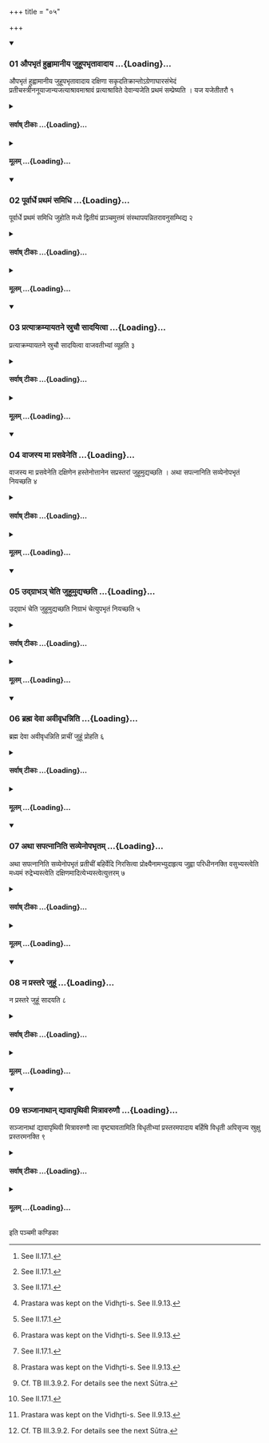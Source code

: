 +++
title = "०५"

+++

<div class="js_include" includetitle="true" newlevelforh1="3" unfilled url="/vedAH_yajuH/taittirIyam/sUtram/ApastambaH/shrautam/vishvAsa-prastutiH/03/05/01_aupabhRtaM_huhvAmAnIya_juhUpabhRtAvAdAya.md">
<details open><summary><h3>01 औपभृतं हुह्वामानीय जुहूपभृतावादाय ...{Loading}...</h3></summary>

औपभृतं हुह्वामानीय जुहूपभृतावादाय दक्षिणा सकृदतिक्रान्तोऽग्रेणाघारसंभेदं प्रतीचस्त्रीननूयाजान्यजत्याश्रावमाश्रावं प्रत्याश्राविते देवान्यजेति प्रथमं सम्प्रेष्यति । यज यजेतीतरौ १
</details>
</div>
<div class="js_include collapsed" newlevelforh1="4" title="सर्वाष् टीकाः" unfilled url="/vedAH_yajuH/taittirIyam/sUtram/ApastambaH/shrautam/sarvASh_TIkAH/03/05/01_aupabhRtaM_huhvAmAnIya_juhUpabhRtAvAdAya.md">
<details><summary><h4>सर्वाष् टीकाः ...{Loading}...</h4></summary>
<details><summary>थिते</summary>

1. Having poured the ghee form the Upabhr̥t(-ladle) into the Juhū(-ladle), having taken the Juhū and Upabhr̥t (in his hand) having stepped once towards the south, (the Adhvaryu) each time after having called (the Āgnīdhra to say) astu śrauṣaṭ after the utterance astu śrauṣaṭ has been uttered offers three Anūyājas (after-offerings) to the east of the meeting point of the Āghāra-libations, beginning in the east and ending in west-at that time for the first (Anūyāja) he orders (the Hotr̥) devān yaja (“do you recite the offering-verse for the gods"); in the case of the other two Anūyājas, he orders simply with the word yaja, yaja (“recite the offering-verse”; “recite the offering-verse").[^1]  

[^1]: See II.17.1.
</details>
</details>
</div>
<div class="js_include collapsed" newlevelforh1="4" title="मूलम्" unfilled url="/vedAH_yajuH/taittirIyam/sUtram/ApastambaH/shrautam/mUlam/03/05/01_aupabhRtaM_huhvAmAnIya_juhUpabhRtAvAdAya.md">
<details><summary><h4>मूलम् ...{Loading}...</h4></summary>

औपभृतं हुह्वामानीय जुहूपभृतावादाय दक्षिणा सकृदतिक्रान्तोऽग्रेणाघारसंभेदं प्रतीचस्त्रीननूयाजान्यजत्याश्रावमाश्रावं प्रत्याश्राविते देवान्यजेति प्रथमं सम्प्रेष्यति । यज यजेतीतरौ १
</details>
</div>
<div class="js_include" includetitle="true" newlevelforh1="3" unfilled url="/vedAH_yajuH/taittirIyam/sUtram/ApastambaH/shrautam/vishvAsa-prastutiH/03/05/02_pUrvArdhe_prathamaM_samidhi.md">
<details open><summary><h3>02 पूर्वार्धे प्रथमं समिधि ...{Loading}...</h3></summary>

पूर्वार्धे प्रथमं समिधि जुहोति मध्ये द्वितीयं प्राञ्चमुत्तमं संस्थापयन्नितरावनुसम्भिद्य २
</details>
</div>
<div class="js_include collapsed" newlevelforh1="4" title="सर्वाष् टीकाः" unfilled url="/vedAH_yajuH/taittirIyam/sUtram/ApastambaH/shrautam/sarvASh_TIkAH/03/05/02_pUrvArdhe_prathamaM_samidhi.md">
<details><summary><h4>सर्वाष् टीकाः ...{Loading}...</h4></summary>
<details><summary>थिते</summary>

2. In the eastern part of the meeting point of the Āghāras he offers the first (Anūyāja) on the fuel-stick; (he offers) the second in the middle; (he offers) the last (third) Anūyāja be ginning in the western part (of the meeting point of the Āghāras) ending in the east, (and) bringing (the last one) in the contact of the other two (earlier offered Anūyājas)[^1].  

[^1]: Thus he offers the third Anūyāja on the entire fuel-stick offered in III.4.5 from the east to the west.
</details>
</details>
</div>
<div class="js_include collapsed" newlevelforh1="4" title="मूलम्" unfilled url="/vedAH_yajuH/taittirIyam/sUtram/ApastambaH/shrautam/mUlam/03/05/02_pUrvArdhe_prathamaM_samidhi.md">
<details><summary><h4>मूलम् ...{Loading}...</h4></summary>

पूर्वार्धे प्रथमं समिधि जुहोति मध्ये द्वितीयं प्राञ्चमुत्तमं संस्थापयन्नितरावनुसम्भिद्य २
</details>
</div>
<div class="js_include" includetitle="true" newlevelforh1="3" unfilled url="/vedAH_yajuH/taittirIyam/sUtram/ApastambaH/shrautam/vishvAsa-prastutiH/03/05/03_pratyAkramyAyatane_sruchau_sAdayitvA.md">
<details open><summary><h3>03 प्रत्याक्रम्यायतने स्रुचौ सादयित्वा ...{Loading}...</h3></summary>

प्रत्याक्रम्यायतने स्रुचौ सादयित्वा वाजवतीभ्यां व्यूहति ३
</details>
</div>
<div class="js_include collapsed" newlevelforh1="4" title="सर्वाष् टीकाः" unfilled url="/vedAH_yajuH/taittirIyam/sUtram/ApastambaH/shrautam/sarvASh_TIkAH/03/05/03_pratyAkramyAyatane_sruchau_sAdayitvA.md">
<details><summary><h4>सर्वाष् टीकाः ...{Loading}...</h4></summary>
<details><summary>थिते</summary>

3. Having stepped back, having placed the two ladles on their place, he separates them with the two verses containing the word vāja.
</details>
</details>
</div>
<div class="js_include collapsed" newlevelforh1="4" title="मूलम्" unfilled url="/vedAH_yajuH/taittirIyam/sUtram/ApastambaH/shrautam/mUlam/03/05/03_pratyAkramyAyatane_sruchau_sAdayitvA.md">
<details><summary><h4>मूलम् ...{Loading}...</h4></summary>

प्रत्याक्रम्यायतने स्रुचौ सादयित्वा वाजवतीभ्यां व्यूहति ३
</details>
</div>
<div class="js_include" includetitle="true" newlevelforh1="3" unfilled url="/vedAH_yajuH/taittirIyam/sUtram/ApastambaH/shrautam/vishvAsa-prastutiH/03/05/04_vAjasya_mA_prasaveneti.md">
<details open><summary><h3>04 वाजस्य मा प्रसवेनेति ...{Loading}...</h3></summary>

वाजस्य मा प्रसवेनेति दक्षिणेन हस्तेनोत्तानेन सप्रस्तरां जुहूमुद्यच्छति । अथा सपत्नानिति सव्येनोपभृतं नियच्छति ४
</details>
</div>
<div class="js_include collapsed" newlevelforh1="4" title="सर्वाष् टीकाः" unfilled url="/vedAH_yajuH/taittirIyam/sUtram/ApastambaH/shrautam/sarvASh_TIkAH/03/05/04_vAjasya_mA_prasaveneti.md">
<details><summary><h4>सर्वाष् टीकाः ...{Loading}...</h4></summary>
<details><summary>थिते</summary>

4. With vājasya mā prasavena...[^1] he lifts up the Juhū (-ladle) along with the Prastara by means of his right hand with its palm upwards; with athā sapatnān...[^2] he puts down the Upabhr̥t.  

[^1-2]: TS I.1.13.a.
</details>
</details>
</div>
<div class="js_include collapsed" newlevelforh1="4" title="मूलम्" unfilled url="/vedAH_yajuH/taittirIyam/sUtram/ApastambaH/shrautam/mUlam/03/05/04_vAjasya_mA_prasaveneti.md">
<details><summary><h4>मूलम् ...{Loading}...</h4></summary>

वाजस्य मा प्रसवेनेति दक्षिणेन हस्तेनोत्तानेन सप्रस्तरां जुहूमुद्यच्छति । अथा सपत्नानिति सव्येनोपभृतं नियच्छति ४
</details>
</div>
<div class="js_include" includetitle="true" newlevelforh1="3" unfilled url="/vedAH_yajuH/taittirIyam/sUtram/ApastambaH/shrautam/vishvAsa-prastutiH/03/05/05_udgrAbha~n_cheti_juhUmudyachChati.md">
<details open><summary><h3>05 उद्ग्राभञ् चेति जुहूमुद्यच्छति ...{Loading}...</h3></summary>

उद्ग्राभं चेति जुहूमुद्यच्छति निग्राभं चेत्युपभृतं नियच्छति ५
</details>
</div>
<div class="js_include collapsed" newlevelforh1="4" title="सर्वाष् टीकाः" unfilled url="/vedAH_yajuH/taittirIyam/sUtram/ApastambaH/shrautam/sarvASh_TIkAH/03/05/05_udgrAbha~n_cheti_juhUmudyachChati.md">
<details><summary><h4>सर्वाष् टीकाः ...{Loading}...</h4></summary>
<details><summary>थिते</summary>

5. With udgrābhaṁ ca...[^1] he lifts up the Juhū; with nigrābham ca...[^2] he puts down the Upabhr̥t.  

[^1-2]: TS 1.13.6.
</details>
</details>
</div>
<div class="js_include collapsed" newlevelforh1="4" title="मूलम्" unfilled url="/vedAH_yajuH/taittirIyam/sUtram/ApastambaH/shrautam/mUlam/03/05/05_udgrAbha~n_cheti_juhUmudyachChati.md">
<details><summary><h4>मूलम् ...{Loading}...</h4></summary>

उद्ग्राभं चेति जुहूमुद्यच्छति निग्राभं चेत्युपभृतं नियच्छति ५
</details>
</div>
<div class="js_include" includetitle="true" newlevelforh1="3" unfilled url="/vedAH_yajuH/taittirIyam/sUtram/ApastambaH/shrautam/vishvAsa-prastutiH/03/05/06_brahma_devA_avIvRdhanniti.md">
<details open><summary><h3>06 ब्रह्म देवा अवीवृधन्निति ...{Loading}...</h3></summary>

ब्रह्म देवा अवीवृधन्निति प्राचीं जुहूं प्रोहति ६
</details>
</div>
<div class="js_include collapsed" newlevelforh1="4" title="सर्वाष् टीकाः" unfilled url="/vedAH_yajuH/taittirIyam/sUtram/ApastambaH/shrautam/sarvASh_TIkAH/03/05/06_brahma_devA_avIvRdhanniti.md">
<details><summary><h4>सर्वाष् टीकाः ...{Loading}...</h4></summary>
<details><summary>थिते</summary>

6. With brahma devā avīvr̥dhan... he moves the Juhū to the east.
</details>
</details>
</div>
<div class="js_include collapsed" newlevelforh1="4" title="मूलम्" unfilled url="/vedAH_yajuH/taittirIyam/sUtram/ApastambaH/shrautam/mUlam/03/05/06_brahma_devA_avIvRdhanniti.md">
<details><summary><h4>मूलम् ...{Loading}...</h4></summary>

ब्रह्म देवा अवीवृधन्निति प्राचीं जुहूं प्रोहति ६
</details>
</div>
<div class="js_include" includetitle="true" newlevelforh1="3" unfilled url="/vedAH_yajuH/taittirIyam/sUtram/ApastambaH/shrautam/vishvAsa-prastutiH/03/05/07_athA_sapatnAniti_savyenopabhRtam.md">
<details open><summary><h3>07 अथा सपत्नानिति सव्येनोपभृतम् ...{Loading}...</h3></summary>

अथा सपत्नानिति सव्येनोपभृतं प्रतीचीं बहिर्वेदि निरसित्वा प्रोक्ष्यैनामभ्युदाहृत्य जुह्वा परिधीननक्ति वसुभ्यस्त्वेति मध्यमं रुद्रेभ्यस्त्वेति दक्षिणमादित्येभ्यस्त्वेत्युत्तरम् ७
</details>
</div>
<div class="js_include collapsed" newlevelforh1="4" title="सर्वाष् टीकाः" unfilled url="/vedAH_yajuH/taittirIyam/sUtram/ApastambaH/shrautam/sarvASh_TIkAH/03/05/07_athA_sapatnAniti_savyenopabhRtam.md">
<details><summary><h4>सर्वाष् टीकाः ...{Loading}...</h4></summary>
<details><summary>थिते</summary>

7. With athā sapatnān...[^1] by means of his left (hand) having thrown the Upabhr̥t to the west, outside the altar, having sprinkled water on it, having placed it on its place, he anoints the enclosing sticks by means of the Juhū with vasubhyastvā[^2] the middle enclosing stick, with rudrebhyastvā[^3] the southern, with ādityebhyestvā[^4] the northern.  

[^1]: TS I.13.b.c-d.  

[^2-4]: TSI.1.13.c.
</details>
</details>
</div>
<div class="js_include collapsed" newlevelforh1="4" title="मूलम्" unfilled url="/vedAH_yajuH/taittirIyam/sUtram/ApastambaH/shrautam/mUlam/03/05/07_athA_sapatnAniti_savyenopabhRtam.md">
<details><summary><h4>मूलम् ...{Loading}...</h4></summary>

अथा सपत्नानिति सव्येनोपभृतं प्रतीचीं बहिर्वेदि निरसित्वा प्रोक्ष्यैनामभ्युदाहृत्य जुह्वा परिधीननक्ति वसुभ्यस्त्वेति मध्यमं रुद्रेभ्यस्त्वेति दक्षिणमादित्येभ्यस्त्वेत्युत्तरम् ७
</details>
</div>
<div class="js_include" includetitle="true" newlevelforh1="3" unfilled url="/vedAH_yajuH/taittirIyam/sUtram/ApastambaH/shrautam/vishvAsa-prastutiH/03/05/08_na_prastare_juhUM.md">
<details open><summary><h3>08 न प्रस्तरे जुहूं ...{Loading}...</h3></summary>

न प्रस्तरे जुहूं सादयति ८
</details>
</div>
<div class="js_include collapsed" newlevelforh1="4" title="सर्वाष् टीकाः" unfilled url="/vedAH_yajuH/taittirIyam/sUtram/ApastambaH/shrautam/sarvASh_TIkAH/03/05/08_na_prastare_juhUM.md">
<details><summary><h4>सर्वाष् टीकाः ...{Loading}...</h4></summary>
<details><summary>थिते</summary>

8. He does not place the Juhū on the Prastara (but rather places it on the altar).
</details>
</details>
</div>
<div class="js_include collapsed" newlevelforh1="4" title="मूलम्" unfilled url="/vedAH_yajuH/taittirIyam/sUtram/ApastambaH/shrautam/mUlam/03/05/08_na_prastare_juhUM.md">
<details><summary><h4>मूलम् ...{Loading}...</h4></summary>

न प्रस्तरे जुहूं सादयति ८
</details>
</div>
<div class="js_include" includetitle="true" newlevelforh1="3" unfilled url="/vedAH_yajuH/taittirIyam/sUtram/ApastambaH/shrautam/vishvAsa-prastutiH/03/05/09_sanjAnAthAn_dyAvApRthivI_mitrAvaruNau.md">
<details open><summary><h3>09 सञ्जानाथान् द्यावापृथिवी मित्रावरुणौ ...{Loading}...</h3></summary>

सञ्जानाथां द्यावापृथिवी मित्रावरुणौ त्वा वृष्ट्यावतामिति विधृतीभ्यां प्रस्तरमपादाय बर्हिषि विधृती अपिसृज्य स्रुक्षु प्रस्तरमनक्ति ९
</details>
</div>
<div class="js_include collapsed" newlevelforh1="4" title="सर्वाष् टीकाः" unfilled url="/vedAH_yajuH/taittirIyam/sUtram/ApastambaH/shrautam/sarvASh_TIkAH/03/05/09_sanjAnAthAn_dyAvApRthivI_mitrAvaruNau.md">
<details><summary><h4>सर्वाष् टीकाः ...{Loading}...</h4></summary>
<details><summary>थिते</summary>

9. With saṁjānāthām...[^1] having taken the Prastara along with the Vidhr̥tis, having thrown the Vidhr̥tis[^2] in the Barhis grass, he anoints the Prastara in the ladles.[^3]   

[^1]: VS II.16.  

[^2]: Prastara was kept on the Vidhr̥ti-s. See II.9.13.  

[^3]: Cf. TB III.3.9.2. For details see the next Sūtra.
</details>
</details>
</div>
<div class="js_include collapsed" newlevelforh1="4" title="मूलम्" unfilled url="/vedAH_yajuH/taittirIyam/sUtram/ApastambaH/shrautam/mUlam/03/05/09_sanjAnAthAn_dyAvApRthivI_mitrAvaruNau.md">
<details><summary><h4>मूलम् ...{Loading}...</h4></summary>

सञ्जानाथां द्यावापृथिवी मित्रावरुणौ त्वा वृष्ट्यावतामिति विधृतीभ्यां प्रस्तरमपादाय बर्हिषि विधृती अपिसृज्य स्रुक्षु प्रस्तरमनक्ति ९
</details>
</div>

  
इति पञ्चमी कण्डिका 
